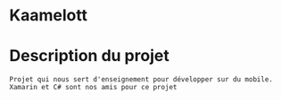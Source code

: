 # Kaamelott

# Description du projet
```
Projet qui nous sert d'enseignement pour développer sur du mobile.
Xamarin et C# sont nos amis pour ce projet
```
